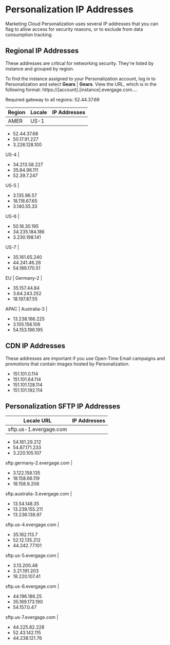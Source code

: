 

# Personalization IP Addresses

Marketing Cloud Personalization uses several IP addresses that you can flag to
allow access for security reasons, or to exclude from data consumption
tracking.

## Regional IP Addresses

These addresses are critical for networking security. They're listed by
instance and grouped by region.

To find the instance assigned to your Personalization account, log in to Personalization and select **Gears** | **Gears**. View the URL, which is in the following format: https://[account].[instance].evergage.com....

Required gateway to all regions: 52.44.37.68

Region | Locale | IP Addresses  
---|---|---  
AMER | US-1 | 

  * 52.44.37.68
  * 50.17.91.227
  * 3.226.128.100

  
US-4 | 

  * 34.213.58.227
  * 35.84.96.111
  * 52.39.7.247

  
US-5 | 

  * 3.135.96.57
  * 18.118.67.65
  * 3.140.55.33

  
US-6 | 

  * 50.16.30.195
  * 34.235.184.186
  * 3.230.198.141

  
US-7 | 

  * 35.161.65.240
  * 44.241.46.26
  * 54.189.170.51

  
EU | Germany-2 | 

  * 35.157.44.84
  * 3.64.243.252
  * 18.197.87.55

  
APAC | Australia-3 | 

  * 13.238.166.225
  * 3.105.158.106
  * 54.153.196.195

  
  
## CDN IP Addresses

These addresses are important if you use Open-Time Email campaigns and
promotions that contain images hosted by Personalization.

  * 151.101.0.114
  * 151.101.64.114
  * 151.101.128.114
  * 151.101.192.114

## Personalization SFTP IP Addresses

Locale URL | IP Addresses  
---|---  
sftp.us-1.evergage.com | 

  * 54.161.29.212
  * 54.87.171.233
  * 3.220.105.107

  
sftp.germany-2.evergage.com | 

  * 3.122.158.135
  * 18.158.66.119
  * 18.158.9.206

  
sftp.australia-3.evergage.com | 

  * 13.54.148.35
  * 13.239.155.211
  * 13.236.138.97

  
sftp.us-4.evergage.com | 

  * 35.162.113.7
  * 52.12.135.212
  * 44.242.77.101

  
sftp.us-5.evergage.com | 

  * 3.13.200.48
  * 3.21.191.203
  * 18.220.107.41

  
sftp.us-6.evergage.com | 

  * 44.196.186.25
  * 35.169.173.190
  * 54.157.0.47

  
sftp.us-7.evergage.com | 

  * 44.225.82.228
  * 52.43.142.115
  * 44.238.121.76

